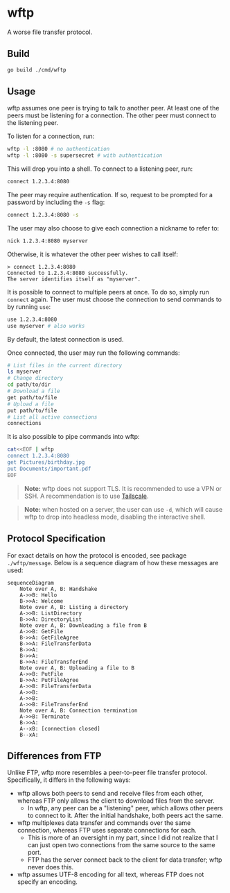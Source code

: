 # wftp

A worse file transfer protocol.

## Build

```sh
go build ./cmd/wftp
```

## Usage

wftp assumes one peer is trying to talk to another peer. At least one of the
peers must be listening for a connection. The other peer must connect to the
listening peer.

To listen for a connection, run:

```sh
wftp -l :8080 # no authentication
wftp -l :8080 -s supersecret # with authentication
```

This will drop you into a shell. To connect to a listening peer, run:

```sh
connect 1.2.3.4:8080
```

The peer may require authentication. If so, request to be prompted for a
password by including the `-s` flag:

```sh
connect 1.2.3.4:8080 -s
```

The user may also choose to give each connection a nickname to refer to:

```sh
nick 1.2.3.4:8080 myserver
```

Otherwise, it is whatever the other peer wishes to call itself:

```
> connect 1.2.3.4:8080
Connected to 1.2.3.4:8080 successfully.
The server identifies itself as "myserver".
```

It is possible to connect to multiple peers at once. To do so, simply run
`connect` again. The user must choose the connection to send commands to by
running `use`:

```sh
use 1.2.3.4:8080
use myserver # also works
```

By default, the latest connection is used.

Once connected, the user may run the following commands:

```sh
# List files in the current directory
ls myserver
# Change directory
cd path/to/dir
# Download a file
get path/to/file
# Upload a file
put path/to/file
# List all active connections
connections
```

It is also possible to pipe commands into wftp:

```sh
cat<<EOF | wftp
connect 1.2.3.4:8080
get Pictures/birthday.jpg
put Documents/important.pdf
EOF
```

> **Note:** wftp does not support TLS. It is recommended to use a VPN or SSH.
> A recommendation is to use [Tailscale](https://tailscale.com/).

> **Note:** when hosted on a server, the user can use `-d`, which will cause
> wftp to drop into headless mode, disabling the interactive shell.

## Protocol Specification

For exact details on how the protocol is encoded, see package `./wftp/message`.
Below is a sequence diagram of how these messages are used:

```mermaid
sequenceDiagram
    Note over A, B: Handshake
    A->>B: Hello
    B->>A: Welcome
    Note over A, B: Listing a directory
    A->>B: ListDirectory
    B->>A: DirectoryList
    Note over A, B: Downloading a file from B
    A->>B: GetFile
    B->>A: GetFileAgree
    B->>A: FileTransferData
    B->>A: 
    B->>A: 
    B->>A: FileTransferEnd
    Note over A, B: Uploading a file to B
    A->>B: PutFile
    B->>A: PutFileAgree
    A->>B: FileTransferData
    A->>B: 
    A->>B: 
    A->>B: FileTransferEnd
    Note over A, B: Connection termination
    A->>B: Terminate
    B->>A: 
    A--xB: [connection closed]
    B--xA: 
```

## Differences from FTP

Unlike FTP, wftp more resembles a peer-to-peer file transfer protocol.
Specifically, it differs in the following ways:

- wftp allows both peers to send and receive files from each other,
  whereas FTP only allows the client to download files from the server.
  - In wftp, any peer can be a "listening" peer, which allows other peers to
    connect to it. After the initial handshake, both peers act the same.
- wftp multiplexes data transfer and commands over the same connection,
  whereas FTP uses separate connections for each.
  - This is more of an oversight in my part, since I did not realize that I can
    just open two connections from the same source to the same port.
  - FTP has the server connect back to the client for data transfer; wftp never
    does this.
- wftp assumes UTF-8 encoding for all text, whereas FTP does not specify an
  encoding.
